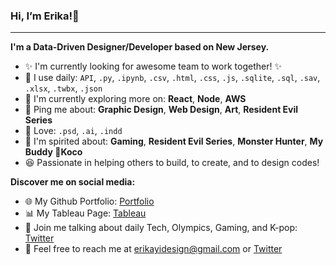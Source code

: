 ### Hi, I’m Erika!👋

***

**I'm a Data-Driven Designer/Developer based on New Jersey.**
	
- ✨ I'm currently looking for awesome team to work together! ✨
- 🎯 I use daily: `API`, `.py`, `.ipynb`, `.csv`, `.html`, `.css`, `.js`, `.sqlite`, `.sql`, `.sav`, `.xlsx`, `.twbx`, `.json`
- 🌱 I'm currently exploring more on: **React**, **Node**, **AWS**
- 💬 Ping me about: **Graphic Design**, **Web Design**, **Art**, **Resident Evil Series**
- 🎨 Love: `.psd`, `.ai`, `.indd`
- 💜 I'm spirited about: **Gaming**, **Resident Evil Series**, **Monster Hunter**, **My Buddy 🐶Koco**
- 😆 Passionate in helping others to build, to create, and to design codes! 

**Discover me on social media:**

<!-- - 💼 Connect me on [Linkedin](https://linkedin.com/in/erikayidesign "Linkedin") -->
- 🌐 My Github Portfolio: [Portfolio](https://erikayi.github.io "Portfolio")
- 📊 My Tableau Page: [Tableau](https://public.tableau.com/profile/erika.yi "Tableau")
- 🦜 Join me talking about daily Tech, Olympics, Gaming, and K-pop: [Twitter](https://twitter.com/erikayi_dev "Twitter")
- 📧 Feel free to reach me at <erikayidesign@gmail.com> or [Twitter](https://twitter.com/erikayi_dev "Twitter") 


<!---
erikayi/erikayi is a ✨ special ✨ repository because its `README.md` (this file) appears on your GitHub profile.
You can click the Preview link to take a look at your changes.
--->
